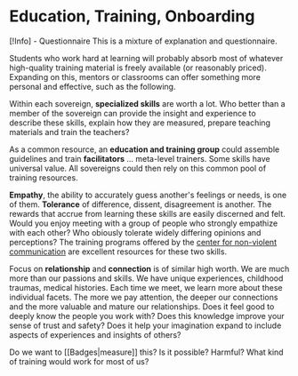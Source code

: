 # Education, Training, Onboarding
 [!Info] - Questionnaire
 This is a mixture of explanation and questionnaire.

Students who work hard at learning will probably absorb most of whatever high-quality training material is freely available (or reasonably priced). Expanding on this, mentors or classrooms can offer something more personal and effective, such as the following.

Within each sovereign, **specialized skills** are worth a lot. Who better than a member of the sovereign can provide the insight and experience to describe these skills, explain how they are measured, prepare teaching materials and train the teachers? 

As a common resource, an **education and training group** could assemble guidelines and train **facilitators** ... meta-level trainers. Some skills have universal value. All sovereigns could then rely on this common pool of training resources.

**Empathy**, the ability to accurately guess another's feelings or needs, is one of them. **Tolerance** of difference, dissent, disagreement is another. The rewards that accrue from learning these skills are easily discerned and felt. Would you enjoy meeting with a group of people who strongly empathize with each other? Who obiously tolerate widely differing opinions and perceptions? The training programs offered by the [center for non-violent communication](http:www.cnvc.org) are excellent resources for these two skills.

Focus on **relationship** and **connection** is of similar high worth. We are much more than our passions and skills. We have unique experiences, childhood traumas, medical histories. Each time we meet, we learn more about these individual facets. The more we pay attention, the deeper our connections and the more valuable and mature our relationships. Does it feel good to deeply know the people you work with? Does this knowledge improve your sense of trust and safety? Does it help your imagination expand to include aspects of experiences and insights of others?

Do we want to [[Badges|measure]] this? Is it possible? Harmful? What kind of training would work for most of us?
